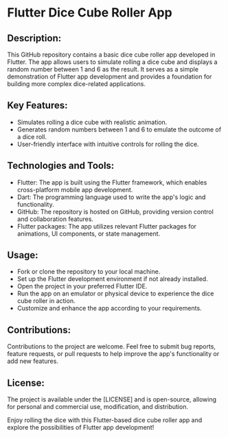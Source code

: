 # Flutter Dice Cube Roller App

## Description:
This GitHub repository contains a basic dice cube roller app developed in Flutter. The app allows users to simulate rolling a dice cube and displays a random number between 1 and 6 as the result. It serves as a simple demonstration of Flutter app development and provides a foundation for building more complex dice-related applications.

## Key Features:
- Simulates rolling a dice cube with realistic animation.
- Generates random numbers between 1 and 6 to emulate the outcome of a dice roll.
- User-friendly interface with intuitive controls for rolling the dice.

## Technologies and Tools:
- Flutter: The app is built using the Flutter framework, which enables cross-platform mobile app development.
- Dart: The programming language used to write the app's logic and functionality.
- GitHub: The repository is hosted on GitHub, providing version control and collaboration features.
- Flutter packages: The app utilizes relevant Flutter packages for animations, UI components, or state management.

## Usage:
- Fork or clone the repository to your local machine.
- Set up the Flutter development environment if not already installed.
- Open the project in your preferred Flutter IDE.
- Run the app on an emulator or physical device to experience the dice cube roller in action.
- Customize and enhance the app according to your requirements.

## Contributions:
Contributions to the project are welcome. Feel free to submit bug reports, feature requests, or pull requests to help improve the app's functionality or add new features.

## License:
The project is available under the [LICENSE] and is open-source, allowing for personal and commercial use, modification, and distribution.

Enjoy rolling the dice with this Flutter-based dice cube roller app and explore the possibilities of Flutter app development!
